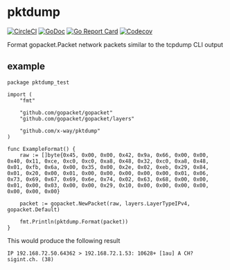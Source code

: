 # pktdump
[![CircleCI](https://circleci.com/gh/x-way/pktdump/tree/master.svg?style=svg)](https://circleci.com/gh/x-way/pktdump/tree/master)
[![GoDoc](https://godoc.org/github.com/x-way/pktdump?status.svg)](https://godoc.org/github.com/x-way/pktdump)
[![Go Report Card](https://goreportcard.com/badge/github.com/x-way/pktdump)](https://goreportcard.com/report/github.com/x-way/pktdump)
[![Codecov](https://codecov.io/gh/x-way/pktdump/branch/master/graph/badge.svg)](https://codecov.io/gh/x-way/pktdump/)

Format gopacket.Packet network packets similar to the tcpdump CLI output

## example

```
package pktdump_test

import (
	"fmt"

	"github.com/gopacket/gopacket"
	"github.com/gopacket/gopacket/layers"

	"github.com/x-way/pktdump"
)

func ExampleFormat() {
	raw := []byte{0x45, 0x00, 0x00, 0x42, 0x9a, 0x66, 0x00, 0x00, 0x40, 0x11, 0xce, 0xc0, 0xc0, 0xa8, 0x48, 0x32, 0xc0, 0xa8, 0x48, 0x01, 0xfb, 0x6a, 0x00, 0x35, 0x00, 0x2e, 0x02, 0xeb, 0x29, 0x84, 0x01, 0x20, 0x00, 0x01, 0x00, 0x00, 0x00, 0x00, 0x00, 0x01, 0x06, 0x73, 0x69, 0x67, 0x69, 0x6e, 0x74, 0x02, 0x63, 0x68, 0x00, 0x00, 0x01, 0x00, 0x03, 0x00, 0x00, 0x29, 0x10, 0x00, 0x00, 0x00, 0x00, 0x00, 0x00, 0x00}

	packet := gopacket.NewPacket(raw, layers.LayerTypeIPv4, gopacket.Default)

	fmt.Println(pktdump.Format(packet))
}
```
This would produce the following result
```
IP 192.168.72.50.64362 > 192.168.72.1.53: 10628+ [1au] A CH? sigint.ch. (38)
```
